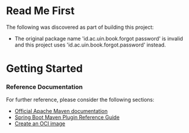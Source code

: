 # Read Me First
The following was discovered as part of building this project:

* The original package name 'id.ac.uin.book.forgot password' is invalid and this project uses 'id.ac.uin.book.forgot.password' instead.

# Getting Started

### Reference Documentation
For further reference, please consider the following sections:

* [Official Apache Maven documentation](https://maven.apache.org/guides/index.html)
* [Spring Boot Maven Plugin Reference Guide](https://docs.spring.io/spring-boot/docs/2.6.6/maven-plugin/reference/html/)
* [Create an OCI image](https://docs.spring.io/spring-boot/docs/2.6.6/maven-plugin/reference/html/#build-image)

